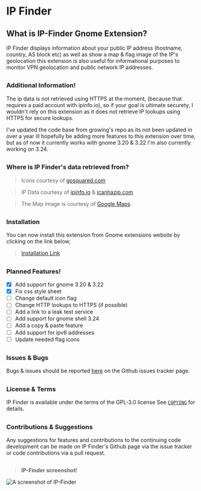 # IP Finder 

## What is IP-Finder Gnome Extension?

IP Finder displays information about your public IP address (hostname, country, AS block etc) as well as show a map & flag image of the IP's geolocation this extension is also useful for informational purposes to monitor VPN geolocation and public network IP addresses.

## 

### Additional Information!

The ip data is not retrieved using HTTPS at the moment, (because that requires a paid account with ipinfo.io), so if your goal is ultimate securety, I wouldn't rely on this extension as it does not retrieve IP lookups using HTTPS for secure lookups.

I've updated the code base from growing's repo as its not been updated in over a year ill hopefully be adding more features to this extension over time, but as of now it currently works with gnome 3.20 & 3.22 I'm also currently working on 3.24.

## 

### Where is IP Finder's data retrieved from?

> Icons courtesy of [gosquared.com](http://gosquared.com)

> IP Data courtesy of  [ipinfo.io](http://ipinfo.io/) & [icanhazip.com](http://icanhazip.com)

> The Map image is courtesy of [Google Maps](https://www.google.com/maps).

## 

### Installation

You can now install this extension from Gnome extensions website by clicking on the link below; 

> [Installation  Link](https://extensions.gnome.org/extension/1190/ip-finder/)

## 

### Planned Features!

- [x] Add support for gnome 3.20 & 3.22
- [x] Fix css style sheet 
- [ ] Change default icon flag
- [ ] Change HTTP lookups to HTTPS (if possible)
- [ ] Add a link to a leak test service
- [ ] Add support for gnome shell 3.24
- [ ] Add a copy & paste feature
- [ ] Add support for ipv6 addresses
- [ ] Update needed flag icons

## 

### Issues & Bugs

Bugs & issues should be reported [here](https://github.com/LinxGem33/IP-Finder/issues) on the Github issues tracker page.

## 

### License & Terms

IP Finder is available under the terms of the GPL-3.0 license See [`COPYING`](https://github.com/LinxGem33/IP-Finder/blob/master/COPYING) for details.

## 

### Contributions & Suggestions

Any suggestions for features and contributions to the continuing code development can be made on IP Finder's Github page via the issue tracker or code contributions via a pull request.

## 

> **IP-Finder screenshot!**

![A screenshot of IP-Finder](https://github.com/LinxGem33/IP-Finder/blob/master/screens/ip3.png?raw=true)
